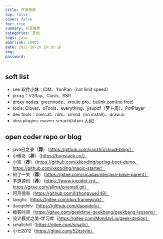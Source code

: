 ```yaml
---
title: 开源推荐
top: false
cover: false
toc: true
summary: 开源推荐
categories: 其他
tags: java
abbrlink: 10005
date: 2021-10-20 20:10:10
img:
password:
---
```


## soft list

- see 软件小妹：IDM、YunPan（not limit speed）
- proxy：V2Ray、Clash、SSR
- proxy nodes: greennode、xroute.pro、bulink.com(no free)
- tools: Clover、uTools、everything、jisupdf（萝卜周）、PotPlayer
- dev tools：navicat、rdm、xmind（no install）、draw.io
- idea plugins: maven-serach(luban 大叔)

## open coder repo or blog
- java日之录（**荐**）（https://github.com/jianzh5/cloud-blog/）
- 小傅哥（**荐**）（https://bugstack.cn/）
- 小凯（**荐**）（https://github.com/xkcoding/spring-boot-demo、https://github.com/xkcoding/magic-starter）
- 知了一笑（**荐**）（https://gitee.com/cicadasmile/java-base-parent）
- 芋道源码（**荐**）（https://www.iocoder.cn/、https://gitee.com/allms/onemall.git）
- 阿月很乖（https://github.com/lizhongyue248）
- tanghc（https://gitee.com/durcframework）
- daoqidelv（https://github.com/daoqidelv）
- 极客时间（https://gitee.com/geektime-geekbang/geekbang-lessons）
- 设计模式之美-学习库（https://gitee.com/MondayLiu/geek-design）
- smallchill（https://gitee.com/smallc）
- 小七2012（https://gitee.com/52itstyle）
